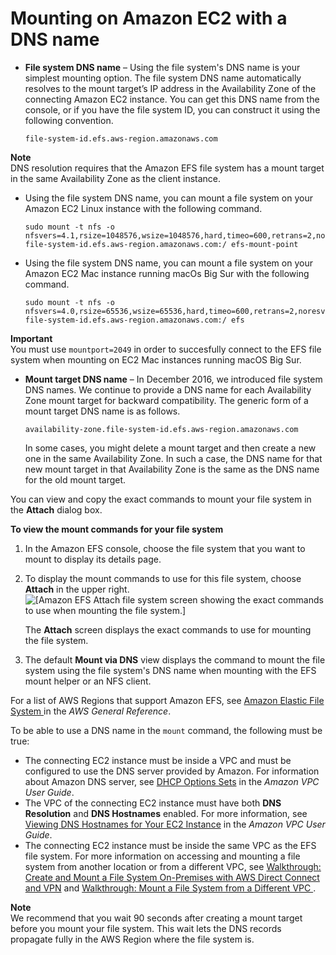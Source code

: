 # Mounting on Amazon EC2 with a DNS name<a name="mounting-fs-mount-cmd-dns-name"></a>
+ **File system DNS name** – Using the file system's DNS name is your simplest mounting option\. The file system DNS name automatically resolves to the mount target’s IP address in the Availability Zone of the connecting Amazon EC2 instance\. You can get this DNS name from the console, or if you have the file system ID, you can construct it using the following convention\.

  ```
  file-system-id.efs.aws-region.amazonaws.com
  ```
**Note**  
 DNS resolution requires that the Amazon EFS file system has a mount target in the same Availability Zone as the client instance\. 
  + Using the file system DNS name, you can mount a file system on your Amazon EC2 Linux instance with the following command\.

    ```
    sudo mount -t nfs -o nfsvers=4.1,rsize=1048576,wsize=1048576,hard,timeo=600,retrans=2,noresvport file-system-id.efs.aws-region.amazonaws.com:/ efs-mount-point
    ```
  + Using the file system DNS name, you can mount a file system on your Amazon EC2 Mac instance running macOs Big Sur with the following command\.

    ```
    sudo mount -t nfs -o nfsvers=4.0,rsize=65536,wsize=65536,hard,timeo=600,retrans=2,noresvport,mountport=2049 file-system-id.efs.aws-region.amazonaws.com:/ efs
    ```
**Important**  
You must use `mountport=2049` in order to succesfully connect to the EFS file system when mounting on EC2 Mac instances running macOS Big Sur\.
+ **Mount target DNS name** – In December 2016, we introduced file system DNS names\. We continue to provide a DNS name for each Availability Zone mount target for backward compatibility\. The generic form of a mount target DNS name is as follows\.

  ```
  availability-zone.file-system-id.efs.aws-region.amazonaws.com
  ```

  In some cases, you might delete a mount target and then create a new one in the same Availability Zone\. In such a case, the DNS name for that new mount target in that Availability Zone is the same as the DNS name for the old mount target\.

You can view and copy the exact commands to mount your file system in the **Attach** dialog box\.

**To view the mount commands for your file system**

1. In the Amazon EFS console, choose the file system that you want to mount to display its details page\.

1. To display the mount commands to use for this file system, choose **Attach** in the upper right\.  
![\[Amazon EFS Attach file system screen showing the exact commands to use when mounting the file system.\]](http://docs.aws.amazon.com/efs/latest/ug/images/console2-fs-attach.png )

   The **Attach** screen displays the exact commands to use for mounting the file system\.

1. The default **Mount via DNS** view displays the command to mount the file system using the file system's DNS name when mounting with the EFS mount helper or an NFS client\.

For a list of AWS Regions that support Amazon EFS, see [Amazon Elastic File System ](https://docs.aws.amazon.com/general/latest/gr/rande.html#elasticfilesystem-region) in the *AWS General Reference*\.

To be able to use a DNS name in the `mount` command, the following must be true:
+ The connecting EC2 instance must be inside a VPC and must be configured to use the DNS server provided by Amazon\. For information about Amazon DNS server, see [DHCP Options Sets](https://docs.aws.amazon.com/vpc/latest/userguide/VPC_DHCP_Options.html) in the *Amazon VPC User Guide*\. 
+ The VPC of the connecting EC2 instance must have both **DNS Resolution** and **DNS Hostnames** enabled\. For more information, see [Viewing DNS Hostnames for Your EC2 Instance](https://docs.aws.amazon.com/vpc/latest/userguide/vpc-dns.html#vpc-dns-viewing) in the *Amazon VPC User Guide*\. 
+ The connecting EC2 instance must be inside the same VPC as the EFS file system\. For more information on accessing and mounting a file system from another location or from a different VPC, see [Walkthrough: Create and Mount a File System On\-Premises with AWS Direct Connect and VPN](efs-onpremises.md) and [Walkthrough: Mount a File System from a Different VPC ](efs-different-vpc.md)\.

**Note**  
We recommend that you wait 90 seconds after creating a mount target before you mount your file system\. This wait lets the DNS records propagate fully in the AWS Region where the file system is\.